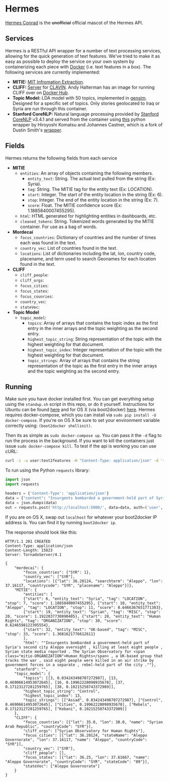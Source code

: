 # Hermes 

[Hermes Conrad](http://futurama.wikia.com/wiki/Hermes_Conrad) is the ~~unofficial~~ official
mascot of the Hermes API.

## Services

Hermes is a RESTful API wrapper for a number of text processing
services, allowing for the quick generation of text features. We've tried to
make it as easy as possible to deploy the service on your own system by
containerizing each piece with [Docker](https://www.docker.com/whatisdocker/) (i.e. text
features in a box). The following services are currently implemented:

- **MITIE:** [MIT Infromation Extraction](https://github.com/mit-nlp/MITIE).
- **CLIFF:** [Server](https://github.com/c4fcm/CLIFF) for
    [CLAVIN](https://github.com/Berico-Technologies/CLAVIN/tree/stable/1.1.x).
    Andy Halterman has an image for running CLIFF over on [Docker
    Hub](https://registry.hub.docker.com/u/ahalterman/cliff/).
- **Topic Model:** LDA model with 50 topics, implemented in
    [gensim](https://radimrehurek.com/gensim/). Designed for a specific set of
    topics. Only stories geolocated to Iraq or Syria are run through this container.
- **Stanford CoreNLP:** Natural language processing provided by [Stanford
    CoreNLP](http://nlp.stanford.edu/software/corenlp.shtml) v3.4.1 and served
    from the container using
    [this](https://bitbucket.org/torotoki/corenlp-python/overview) python
    wrapper by Hiroyoshi Komatsu and Johannes Castner, which is a fork of
    Dustin Smith's
    [wrapper](https://github.com/dasmith/stanford-corenlp-python).

## Fields

Hermes returns the following fields from each service

- **MITIE**
    - `entities`: An array of objects containing the following members.
        - `entity_text`: String. The actual text pulled from the string (Ex: Syria).
        - `tag`: String. The MITIE tag for the entity text (Ex: LOCATION).
        - `start`: Integer. The start of the entity location in the string (Ex: 6).
        - `stop`: Integer. The end of the entity location in the string (Ex: 7).
        - `score`: Float. The MITIE confidence score (Ex: 1.1885840007455295).
    - `html`: HTML generated for highlighting entities in dashboards, etc.
    - `cleaned_tokens`: String. Tokenized words generated by the MITIE container.
        For use as a bag of words.
- **Mordecai**
    - `focus_countries`: Dictionary of countries and the number of times each was
      found in the text.
    - `country_vec`: List of countries found in the text.
    - `locations`: List of dictionaries including the lat, lon, country code,
      placename, and term used to search Geonames for each location found in
      the text.
- **CLIFF**
    - `cliff_people`:
    - `cliff_orgs`:
    - `focus_cities`:
    - `focus_states`:
    - `focus_counries`:
    - `country_vec`:
    - `stateVec`:
- **Topic Model**
    - `topic_model`:
        - `topics`: Array of arrays that contains the topic index as the first
          entry in the inner arrays and the topic weighting as the second
          entry.
        - `highest_topic_string`: String representation of the topic with the
          highest weighting for that document.
        - `highest_topic_index`: Integer representation of the topic with the
          highest weighting for that document.
        - `topic_strings`: Array of arrays that contains the string
          representation of the topic as the first entry in the inner arrays
          and the topic weighting as the second entry.


## Running

Make sure you have docker installed first. You can get everything setup using
the `standup.sh` script in this repo, or do it yourself. Instructions for Ubuntu can be found
[here](http://docs.docker.com/installation/ubuntulinux/) and for OS X (via
boot2docker) [here](https://docs.docker.com/installation/mac/). Hermes requires
docker-compose, which you can install via `sudo pip install -U docker-compose`.
If you're on OS X be sure to set your environment variable correctly using:
`(boot2docker shellinit)`.

Then its as simple as `sudo docker-compose up`. You can pass it the `-d` flag
to run the process in the background. If you want to kill the containers just issue
`sudo docker-compose kill`. To test if the api is working you can use cURL:

```bash
curl -i -u user:text2features -H "Content-Type: application/json" -d '{"content": "Insurgents bombarded a government-held part of Syria'"'"'s second city Aleppo overnight, killing at least eight people, Syrian state media reported. The Syrian Observatory for Human Rights, a UK-based group that tracks the war, said eight people were killed in an air strike by government forces in a separate, rebel-held part of the city."}' -X POST http://localhost:5000/
```

To run using the Python `requests` library:

```python
import json
import requests

headers = {'Content-Type': 'application/json'}
data = {"content": "Insurgents bombarded a government-held part of Syria's second city Aleppo overnight, killing at least eight people, Syrian state media reported. The Syrian Observatory for Human Rights, a UK-based group that tracks the war, said eight people were killed in an air strike by government forces in a separate, rebel-held part of the city."}
data = json.dumps(data)
out = requests.post('http://localhost:5000/', data=data, auth=('user', 'text2features'), headers=headers)
```

If you are on OS X, swap out `localhost` for whatever your boot2docker IP
address is. You can find it by running `boot2docker ip`.

The response should look like this:

```http
HTTP/1.1 201 CREATED
Content-Type: application/json
Content-Length: 15823
Server: TornadoServer/4.1

{
    "mordecai": {
        "focus_countries": {"SYR": 1},
        "country_vec": ["SYR"],
        "locations": [{"lat": 36.20124, "searchterm": "Aleppo", "lon": 37.16117, "countrycode": "SYR", "placename": "Aleppo"}]},
    "MITIE": {
        "entities": [
        {"start": 6, "entity_text": "Syria", "tag": "LOCATION", "stop": 7, "score": 1.1885840007455295}, {"start": 10, "entity_text": "Aleppo", "tag": "LOCATION", "stop": 11, "score": 0.6466367651771303},
        {"start": 19, "entity_text": "Syrian", "tag": "MISC", "stop": 20, "score": 1.1922037730890405}, {"start": 28, "entity_text": "Human Rights", "tag": "ORGANIZATION", "stop": 30, "score": 0.6246598122395554},
        {"start": 32, "entity_text": "UK-based", "tag": "MISC", "stop": 33, "score": 1.3681621776612611}
        ],
        "html": ""Insurgents bombarded a government-held part of Syria's second city Aleppo overnight , killing at least eight people , Syrian state media reported . The Syrian Observatory for <span class="mitie-ORGANIZATION">Human Rights</span> , a UK-based group that tracks the war , said eight people were killed in an air strike by government forces in a separate , rebel-held part of the city .""},
    "stanford": "",
    "topic_model": {
        "topics": [[3, 0.034243498707272987], [13, 0.46906614953072645], [16, 0.19962228098935678], [37, 0.17123127281259765], [38, 0.10215258743372989]],
        "highest_topic_string": "Control",
        "highest_topic_index": 13,
        "topic_strings": [["Assad", 0.034243498707272987], ["Control", 0.46906614953072645], ["Cities", 0.19962228098935678], ["Rebels", 0.17123127281259765], ["Kobani", 0.10215258743372989]]
    },
    "CLIFF": {
        "focus_countries": [{"lat": 35.0, "lon": 38.0, "name": "Syrian Arab Republic", "countryCode": "SYR"}],
        "cliff_orgs": ["Syrian Observatory for Human Rights"],
        "focus_cities": [{"lat": 36.20124, "stateName": "Aleppo Governorate", "lon": 37.16117, "name": "Aleppo", "countryCode": "SYR"}],
        "country_vec": ["SYR"],
        "cliff_people": [],
        "focus_states": [{"lat": 36.25, "lon": 37.61667, "name": "Aleppo Governorate", "countryCode": "SYR", "stateCode": "09"}],
        "stateVec": ["Aleppo Governorate"]
    }
}

```

